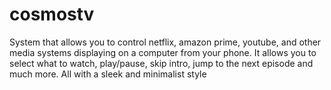 # cosmostv
System that allows you to control netflix, amazon prime, youtube, and other media systems displaying on a computer from your phone. It allows you to select what to watch, play/pause, skip intro, jump to the next episode and much more. All with a sleek and minimalist style
